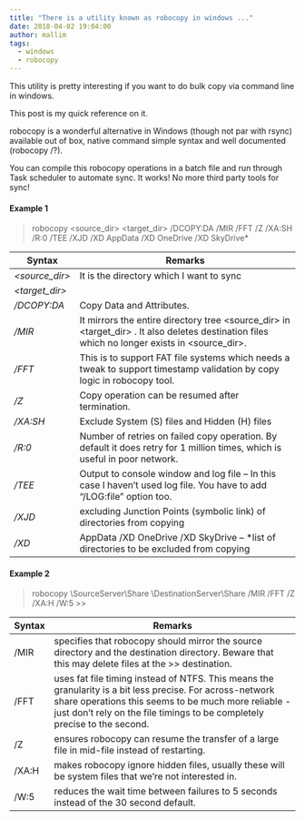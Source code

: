 ```yaml
---
title: "There is a utility known as robocopy in windows ..."
date: 2018-04-02 19:04:00
author: mallim
tags:
  - windows
  - robocopy
---
```


This utility is pretty interesting if you want to do bulk copy via command line in windows.

This post is my quick reference on it.

robocopy is a wonderful alternative in Windows (though not par with rsync) available out of box, native command simple syntax and well documented (robocopy /?).

You can compile this robocopy operations in a batch file and run through Task scheduler to automate sync. It works! No more third party tools for sync!

#### Example 1

> robocopy <source_dir> <target_dir> /DCOPY:DA /MIR /FFT /Z /XA:SH /R:0 /TEE /XJD /XD AppData /XD OneDrive /XD SkyDrive\*

| Syntax         | Remarks                                                                                                                                       |
| -------------- | --------------------------------------------------------------------------------------------------------------------------------------------- |
| _<source_dir>_ | It is the directory which I want to sync                                                                                                      |
| _<target_dir>_ |                                                                                                                                               |
| _/DCOPY:DA_    | Copy Data and Attributes.                                                                                                                     |
| _/MIR_         | It mirrors the entire directory tree <source_dir> in <target_dir> . It also deletes destination files which no longer exists in <source_dir>. |
| _/FFT_         | This is to support FAT file systems which needs a tweak to support timestamp validation by copy logic in robocopy tool.                       |
| _/Z_           | Copy operation can be resumed after termination.                                                                                              |
| _/XA:SH_       | Exclude System (S) files and Hidden (H) files                                                                                                 |
| _/R:0_         | Number of retries on failed copy operation. By default it does retry for 1 million times, which is useful in poor network.                    |
| _/TEE_         | Output to console window and log file – In this case I haven’t used log file. You have to add “/LOG:file” option too.                         |
| _/XJD_         | excluding Junction Points (symbolic link) of directories from copying                                                                         |
| _/XD_          | AppData /XD OneDrive /XD SkyDrive – \*list of directories to be excluded from copying                                                         |

#### Example 2

> robocopy \\SourceServer\Share \\DestinationServer\Share /MIR /FFT /Z /XA:H /W:5 >>

| Syntax | Remarks                                                                                                                                                                                                                                       |
| ------ | --------------------------------------------------------------------------------------------------------------------------------------------------------------------------------------------------------------------------------------------- |
| /MIR   | specifies that robocopy should mirror the source directory and the destination directory. Beware that this may delete files at the >> destination.                                                                                            |
| /FFT   | uses fat file timing instead of NTFS. This means the granularity is a bit less precise. For across-network share operations this seems to be much more reliable - just don’t rely on the file timings to be completely precise to the second. |
| /Z     | ensures robocopy can resume the transfer of a large file in mid-file instead of restarting.                                                                                                                                                   |
| /XA:H  | makes robocopy ignore hidden files, usually these will be system files that we’re not interested in.                                                                                                                                          |
| /W:5   | reduces the wait time between failures to 5 seconds instead of the 30 second default.                                                                                                                                                         |

